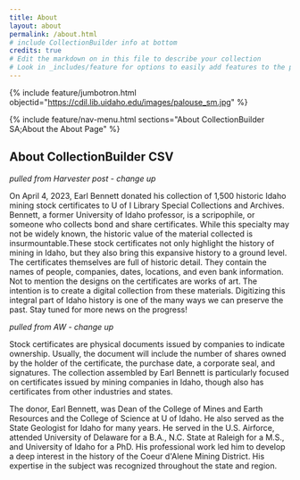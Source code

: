 ```yaml
---
title: About
layout: about
permalink: /about.html
# include CollectionBuilder info at bottom
credits: true
# Edit the markdown on in this file to describe your collection
# Look in _includes/feature for options to easily add features to the page
---
```


{% include feature/jumbotron.html objectid="https://cdil.lib.uidaho.edu/images/palouse_sm.jpg" %} 

{% include feature/nav-menu.html sections="About CollectionBuilder SA;About the About Page" %}

## About CollectionBuilder CSV

*pulled from Harvester post - change up*

On April 4, 2023, Earl Bennett donated his collection of 1,500 historic Idaho mining stock certificates to U of I Library Special Collections and Archives. Bennett, a former University of Idaho professor, is a scripophile, or someone who collects bond and share certificates. While this specialty may not be widely known, the historic value of the material collected is insurmountable.These stock certificates not only highlight the history of mining in Idaho, but they also bring this expansive history to a ground level. The certificates themselves are full of historic detail. They contain the names of people, companies, dates, locations, and even bank information. Not to mention the designs on the certificates are works of art. The intention is to create a digital collection from these materials. Digitizing this integral part of Idaho history is one of the many ways we can preserve the past. Stay tuned for more news on the progress!

*pulled from AW - change up*

Stock certificates are physical documents issued by companies to indicate ownership. Usually, the document will include the number of shares owned by the holder of the certificate, the purchase date, a corporate seal, and signatures. The collection assembled by Earl Bennett is particularly focused on certificates issued by mining companies in Idaho, though also has certificates from other industries and states.

The donor, Earl Bennett, was Dean of the College of Mines and Earth Resources and the College of Science at U of Idaho. He also served as the State Geologist for Idaho for many years. He served in the U.S. Airforce, attended University of Delaware for a B.A., N.C. State at Raleigh for a M.S., and University of Idaho for a PhD. His professional work led him to develop a deep interest in the history of the Coeur d'Alene Mining District. His expertise in the subject was recognized throughout the state and region.